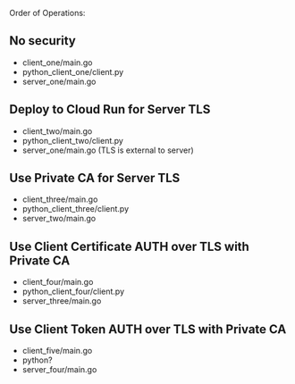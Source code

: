 Order of Operations:

## No security
- client_one/main.go
- python_client_one/client.py
- server_one/main.go

## Deploy to Cloud Run for Server TLS
- client_two/main.go
- python_client_two/client.py
- server_one/main.go (TLS is external to server)

## Use Private CA for Server TLS
- client_three/main.go
- python_client_three/client.py
- server_two/main.go

## Use Client Certificate AUTH over TLS with Private CA
- client_four/main.go
- python_client_four/client.py
- server_three/main.go

## Use Client Token AUTH over TLS with Private CA
- client_five/main.go
- python?
- server_four/main.go

